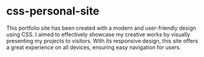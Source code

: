 # css-personal-site
This portfolio site has been created with a modern and user-friendly design using CSS. I aimed to effectively showcase my creative works by visually presenting my projects to visitors. With its responsive design, this site offers a great experience on all devices, ensuring easy navigation for users.
